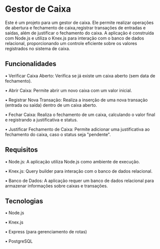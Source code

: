 # Gestor de Caixa

Este é um projeto para um gestor de caixa. Ele permite realizar operações de abertura e fechamento de caixa,registrar transações de entradas e saídas, além de justificar o fechamento do caixa. 
A aplicação é construída com Node.js e utiliza o Knex.js para interação com o banco de dados relacional, proporcionando um controle eficiente sobre os valores registrados no sistema de caixa.

## Funcionalidades

• Verificar Caixa Aberto: Verifica se já existe um caixa aberto (sem data de fechamento).

• Abrir Caixa: Permite abrir um novo caixa com um valor inicial.

• Registrar Nova Transação: Realiza a inserção de uma nova transação (entrada ou saída) dentro de um caixa aberto.

• Fechar Caixa: Realiza o fechamento de um caixa, calculando o valor final e registrando a justificativa e status.

• Justificar Fechamento de Caixa: Permite adicionar uma justificativa ao fechamento do caixa, caso o status seja "pendente".

## Requisitos

• Node.js: A aplicação utiliza Node.js como ambiente de execução.

• Knex.js: Query builder para interação com o banco de dados relacional.

• Banco de Dados: A aplicação requer um banco de dados relacional para armazenar informações sobre caixas e transações.

## Tecnologias

• Node.js

• Knex.js

• Express (para gerenciamento de rotas)

• PostgreSQL
